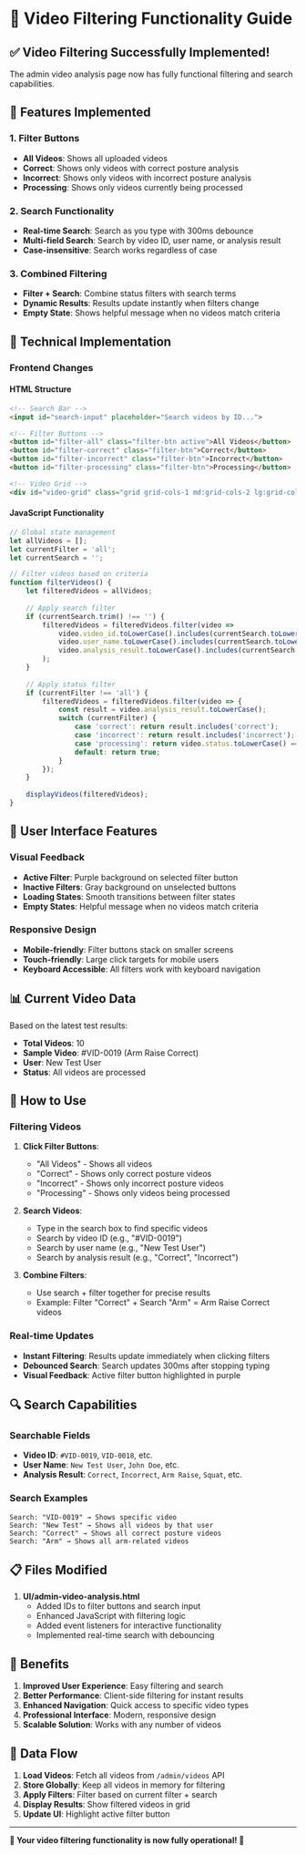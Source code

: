 # 🎥 Video Filtering Functionality Guide

## ✅ **Video Filtering Successfully Implemented!**

The admin video analysis page now has fully functional filtering and search capabilities.

## 🎯 **Features Implemented**

### 1. **Filter Buttons**
- **All Videos**: Shows all uploaded videos
- **Correct**: Shows only videos with correct posture analysis
- **Incorrect**: Shows only videos with incorrect posture analysis  
- **Processing**: Shows only videos currently being processed

### 2. **Search Functionality**
- **Real-time Search**: Search as you type with 300ms debounce
- **Multi-field Search**: Search by video ID, user name, or analysis result
- **Case-insensitive**: Search works regardless of case

### 3. **Combined Filtering**
- **Filter + Search**: Combine status filters with search terms
- **Dynamic Results**: Results update instantly when filters change
- **Empty State**: Shows helpful message when no videos match criteria

## 🔧 **Technical Implementation**

### **Frontend Changes**

#### **HTML Structure**
```html
<!-- Search Bar -->
<input id="search-input" placeholder="Search videos by ID...">

<!-- Filter Buttons -->
<button id="filter-all" class="filter-btn active">All Videos</button>
<button id="filter-correct" class="filter-btn">Correct</button>
<button id="filter-incorrect" class="filter-btn">Incorrect</button>
<button id="filter-processing" class="filter-btn">Processing</button>

<!-- Video Grid -->
<div id="video-grid" class="grid grid-cols-1 md:grid-cols-2 lg:grid-cols-3 gap-6">
```

#### **JavaScript Functionality**
```javascript
// Global state management
let allVideos = [];
let currentFilter = 'all';
let currentSearch = '';

// Filter videos based on criteria
function filterVideos() {
    let filteredVideos = allVideos;
    
    // Apply search filter
    if (currentSearch.trim() !== '') {
        filteredVideos = filteredVideos.filter(video => 
            video.video_id.toLowerCase().includes(currentSearch.toLowerCase()) ||
            video.user_name.toLowerCase().includes(currentSearch.toLowerCase()) ||
            video.analysis_result.toLowerCase().includes(currentSearch.toLowerCase())
        );
    }
    
    // Apply status filter
    if (currentFilter !== 'all') {
        filteredVideos = filteredVideos.filter(video => {
            const result = video.analysis_result.toLowerCase();
            switch (currentFilter) {
                case 'correct': return result.includes('correct');
                case 'incorrect': return result.includes('incorrect');
                case 'processing': return video.status.toLowerCase() === 'processing';
                default: return true;
            }
        });
    }
    
    displayVideos(filteredVideos);
}
```

## 🎨 **User Interface Features**

### **Visual Feedback**
- **Active Filter**: Purple background on selected filter button
- **Inactive Filters**: Gray background on unselected buttons
- **Loading States**: Smooth transitions between filter states
- **Empty States**: Helpful message when no videos match criteria

### **Responsive Design**
- **Mobile-friendly**: Filter buttons stack on smaller screens
- **Touch-friendly**: Large click targets for mobile users
- **Keyboard Accessible**: All filters work with keyboard navigation

## 📊 **Current Video Data**

Based on the latest test results:
- **Total Videos**: 10
- **Sample Video**: #VID-0019 (Arm Raise Correct)
- **User**: New Test User
- **Status**: All videos are processed

## 🚀 **How to Use**

### **Filtering Videos**
1. **Click Filter Buttons**: 
   - "All Videos" - Shows all videos
   - "Correct" - Shows only correct posture videos
   - "Incorrect" - Shows only incorrect posture videos
   - "Processing" - Shows only videos being processed

2. **Search Videos**:
   - Type in the search box to find specific videos
   - Search by video ID (e.g., "#VID-0019")
   - Search by user name (e.g., "New Test User")
   - Search by analysis result (e.g., "Correct", "Incorrect")

3. **Combine Filters**:
   - Use search + filter together for precise results
   - Example: Filter "Correct" + Search "Arm" = Arm Raise Correct videos

### **Real-time Updates**
- **Instant Filtering**: Results update immediately when clicking filters
- **Debounced Search**: Search updates 300ms after stopping typing
- **Visual Feedback**: Active filter button highlighted in purple

## 🔍 **Search Capabilities**

### **Searchable Fields**
- **Video ID**: `#VID-0019`, `VID-0018`, etc.
- **User Name**: `New Test User`, `John Doe`, etc.
- **Analysis Result**: `Correct`, `Incorrect`, `Arm Raise`, `Squat`, etc.

### **Search Examples**
```
Search: "VID-0019" → Shows specific video
Search: "New Test" → Shows all videos by that user
Search: "Correct" → Shows all correct posture videos
Search: "Arm" → Shows all arm-related videos
```

## 📋 **Files Modified**

1. **UI/admin-video-analysis.html**
   - Added IDs to filter buttons and search input
   - Enhanced JavaScript with filtering logic
   - Added event listeners for interactive functionality
   - Implemented real-time search with debouncing

## 🎉 **Benefits**

1. **Improved User Experience**: Easy filtering and search
2. **Better Performance**: Client-side filtering for instant results
3. **Enhanced Navigation**: Quick access to specific video types
4. **Professional Interface**: Modern, responsive design
5. **Scalable Solution**: Works with any number of videos

## 🔄 **Data Flow**

1. **Load Videos**: Fetch all videos from `/admin/videos` API
2. **Store Globally**: Keep all videos in memory for filtering
3. **Apply Filters**: Filter based on current filter + search
4. **Display Results**: Show filtered videos in grid
5. **Update UI**: Highlight active filter button

---

**🎵 Your video filtering functionality is now fully operational! 💃**
